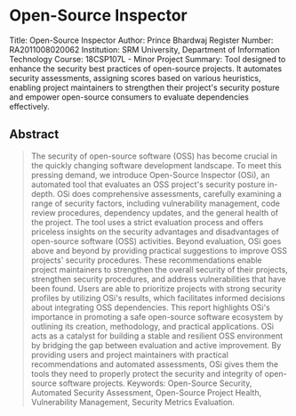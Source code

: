 # Open-Source Inspector

Title: Open-Source Inspector
Author: Prince Bhardwaj
Register Number: RA2011008020062
Institution: SRM University, Department of Information Technology
Course: 18CSP107L - Minor Project
Summary: Tool designed to enhance the security best practices of open-source projects. It automates security assessments, assigning scores based on various heuristics, enabling project maintainers to strengthen their project's security posture and empower open-source consumers to evaluate dependencies effectively.

## Abstract

> The security of open-source software (OSS) has become crucial in the quickly changing software development landscape. To meet this pressing demand, we introduce Open-Source Inspector (OSi), an automated tool that evaluates an OSS project's security posture in-depth. OSi does comprehensive assessments, carefully examining a range of security factors, including vulnerability management, code review procedures, dependency updates, and the general health of the project. The tool uses a strict evaluation process and offers priceless insights on the security advantages and disadvantages of open-source software (OSS) activities. Beyond evaluation, OSi goes above and beyond by providing practical suggestions to improve OSS projects' security procedures. These recommendations enable project maintainers to strengthen the overall security of their projects, strengthen security procedures, and address vulnerabilities that have been found. Users are able to prioritize projects with strong security profiles by utilizing OSi's results, which facilitates informed decisions about integrating OSS dependencies. This report highlights OSi's importance in promoting a safe open-source software ecosystem by outlining its creation, methodology, and practical applications. OSi acts as a catalyst for building a stable and resilient OSS environment by bridging the gap between evaluation and active improvement. By providing users and project maintainers with practical recommendations and automated assessments, OSi gives them the tools they need to properly protect the security and integrity of open-source software projects.
> Keywords: Open-Source Security, Automated Security Assessment, Open-Source Project Health, Vulnerability Management, Security Metrics Evaluation.
